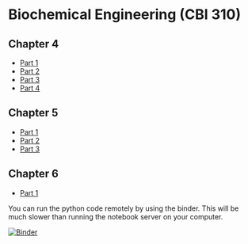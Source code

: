 # Biochemical Engineering (CBI 310)

## Chapter 4
* [Part 1](https://nbviewer.jupyter.org/github/willienicol/Biochemical-engineering-notes/blob/master/Chapter%204/Chapter%204%20Part%201.ipynb)
* [Part 2](https://nbviewer.jupyter.org/github/willienicol/Biochemical-engineering-notes/blob/master/Chapter%204/Chapter%204%20Part%202.ipynb)
* [Part 3](https://nbviewer.jupyter.org/github/willienicol/Biochemical-engineering-notes/blob/master/Chapter%204/Chapter%204%20Part%203.ipynb)
* [Part 4](https://nbviewer.jupyter.org/github/willienicol/Biochemical-engineering-notes/blob/master/Chapter%204/Chapter%204%20Part%204.ipynb)

## Chapter 5
* [Part 1](https://nbviewer.jupyter.org/github/willienicol/Biochemical-engineering-notes/blob/master/Chapter%205/Chapter%205%20Part%201.ipynb)
* [Part 2](https://nbviewer.jupyter.org/github/willienicol/Biochemical-engineering-notes/blob/master/Chapter%205/Chapter%205%20Part%202.ipynb)
* [Part 3](https://nbviewer.jupyter.org/github/willienicol/Biochemical-engineering-notes/blob/master/Chapter%205/Chapter%205%20Part%203.ipynb)

## Chapter 6
* [Part 1](https://nbviewer.jupyter.org/github/willienicol/Biochemical-engineering-notes/blob/master/Chapter%206/Chapter%206%20Part%201.ipynb)

You can run the python code remotely by using the binder. This will be much slower than running the notebook server on your computer.

[![Binder](http://mybinder.org/badge.svg)](http://mybinder.org/repo/willienicol/Biochemical-engineering-notes)
